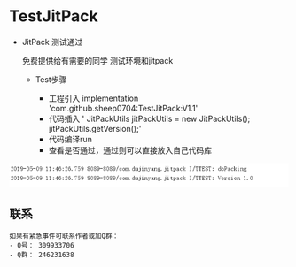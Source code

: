 # TestJitPack

* JitPack 测试通过

   免费提供给有需要的同学 测试环境和jitpack
   
  * Test步骤
    
    - 工程引入     implementation 'com.github.sheep0704:TestJitPack:V1.1'
    - 代码插入       ' JitPackUtils jitPackUtils = new JitPackUtils(); jitPackUtils.getVersion();'
    - 代码编译run
    - 查看是否通过，通过则可以直接放入自己代码库
    
   
![image](https://github.com/sheep0704/TestJitPack/blob/master/app/src/main/res/mipmap-xxxhdpi/dayin.png)


## 联系
    如果有紧急事件可联系作者或加Q群：
    - Q号： 309933706
    - Q群： 246231638
